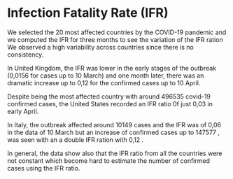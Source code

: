 # Infection Fatality Rate (IFR)

We selected the 20 most affected countries by the COVID-19 pandemic and we computed the IFR for three 
months to see the variation of the IFR ration We observed a high variability across countries since there is no consistency.

In United Kingdom, the IFR was lower in the early stages of the outbreak (0,0156 for cases up to 10 March)
and one month later, there was an dramatic increase up to 0,12 for the confirmed cases up to 10 April. 

Despite being the most affected country  with around 496535 covid-19 confirmed cases, the United States recorded an IFR 
ratio 0f just 0,03 in early April. 

In Italy, the outbreak affected around 10149 cases and the IFR was of 0,06 in the data of 10 March but an increase of confirmed cases up to 147577 , was seen with an a double IFR ration with 0,12 .

In general, the data show also that the IFR ratio from all the countries were not constant which become hard to estimate the number of confirmed cases using the IFR ratio.
 

